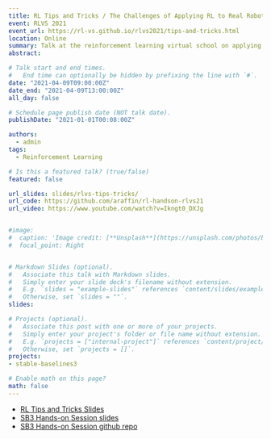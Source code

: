 ```yaml
---
title: RL Tips and Tricks / The Challenges of Applying RL to Real Robots
event: RLVS 2021
event_url: https://rl-vs.github.io/rlvs2021/tips-and-tricks.html
location: Online
summary: Talk at the reinforcement learning virtual school on applying RL in practice and hands-on session with Stable-Baselines3.
abstract:

# Talk start and end times.
#   End time can optionally be hidden by prefixing the line with `#`.
date: "2021-04-09T09:00:00Z"
date_end: "2021-04-09T13:00:00Z"
all_day: false

# Schedule page publish date (NOT talk date).
publishDate: "2021-01-01T00:08:00Z"

authors:
  - admin
tags:
  - Reinforcement Learning

# Is this a featured talk? (true/false)
featured: false

url_slides: slides/rlvs-tips-tricks/
url_code: https://github.com/araffin/rl-handson-rlvs21
url_video: https://www.youtube.com/watch?v=Ikngt0_DXJg


#image:
#  caption: 'Image credit: [**Unsplash**](https://unsplash.com/photos/bzdhc5b3Bxs)'
#  focal_point: Right


# Markdown Slides (optional).
#   Associate this talk with Markdown slides.
#   Simply enter your slide deck's filename without extension.
#   E.g. `slides = "example-slides"` references `content/slides/example-slides.md`.
#   Otherwise, set `slides = ""`.
slides:

# Projects (optional).
#   Associate this post with one or more of your projects.
#   Simply enter your project's folder or file name without extension.
#   E.g. `projects = ["internal-project"]` references `content/project/deep-learning/index.md`.
#   Otherwise, set `projects = []`.
projects:
- stable-baselines3

# Enable math on this page?
math: false
---
```


- [RL Tips and Tricks Slides](https://araffin.github.io/slides/rlvs-tips-tricks/)
- [SB3 Hands-on Session slides](https://araffin.github.io/slides/rlvs-sb3-handson/)
- [SB3 Hands-on Session github repo](https://github.com/araffin/rl-handson-rlvs21)
